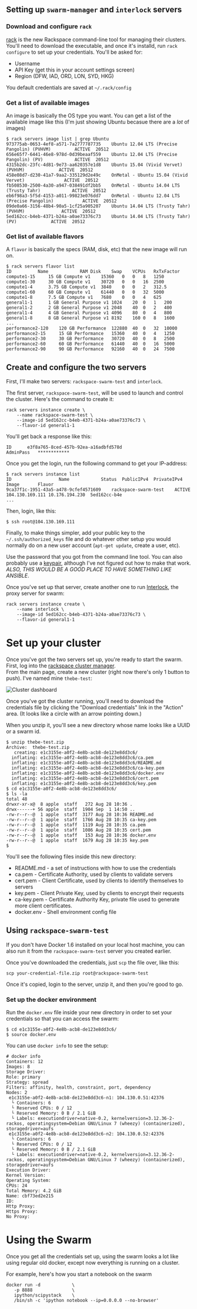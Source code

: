 ## Setting up `swarm-manager` and `interlock` servers

### Download and configure `rack`

[rack](https://github.com/rackspace/rack) is the new Rackspace command-line tool for managing their clusters.  You'll need to download the executable, and once it's installd, run `rack configure` to set up your credentials.  You'll be asked for:

* Username
* API Key (get this in your account settings screen)
* Region (DFW, IAD, ORD, LON, SYD, HKG)

You default credentials are saved at `~/.rack/config`


### Get a list of available images

An image is basically the OS type you want.  You can get a list of the available image like this (I'm just showing Ubuntu becasue there are a *lot* of images)

```
$ rack servers image list | grep Ubuntu
973775ab-0653-4ef8-a571-7a2777787735	Ubuntu 12.04 LTS (Precise Pangolin) (PVHVM)			ACTIVE	20512
656e65f7-6441-46e8-978d-0d39beaaf559	Ubuntu 12.04 LTS (Precise Pangolin) (PV)			ACTIVE	20512
4315b2dc-23fc-4d81-9e73-aa620357e1d8	Ubuntu 15.04 (Vivid Vervet) (PVHVM)				ACTIVE	20512
458e08d7-d230-41a7-9aa2-335129d2e49c	OnMetal - Ubuntu 15.04 (Vivid Vervet)				ACTIVE	20512
fb508530-2500-4a30-a947-038491df2bb5	OnMetal - Ubuntu 14.04 LTS (Trusty Tahr)			ACTIVE	20512
eb6f98a3-5f5d-4153-a011-99823e076dd7	OnMetal - Ubuntu 12.04 LTS (Precise Pangolin)			ACTIVE	20512
09de0a66-3156-48b4-90a5-1cf25a905207	Ubuntu 14.04 LTS (Trusty Tahr) (PVHVM)				ACTIVE	20512
5ed162cc-b4eb-4371-b24a-a0ae73376c73	Ubuntu 14.04 LTS (Trusty Tahr) (PV)				ACTIVE	20512
```

### Get  list of available flavors

A `flavor` is basically the specs (RAM, disk, etc) that the new image will run on.

```
$ rack servers flavor list
ID			Name			RAM	Disk	Swap	VCPUs	RxTxFactor
compute1-15		15 GB Compute v1	15360	0	0	8	1250
compute1-30		30 GB Compute v1	30720	0	0	16	2500
compute1-4		3.75 GB Compute v1	3840	0	0	2	312.5
compute1-60		60 GB Compute v1	61440	0	0	32	5000
compute1-8		7.5 GB Compute v1	7680	0	0	4	625
general1-1		1 GB General Purpose v1	1024	20	0	1	200
general1-2		2 GB General Purpose v1	2048	40	0	2	400
general1-4		4 GB General Purpose v1	4096	80	0	4	800
general1-8		8 GB General Purpose v1	8192	160	0	8	1600
...
performance2-120	120 GB Performance	122880	40	0	32	10000
performance2-15		15 GB Performance	15360	40	0	4	1250
performance2-30		30 GB Performance	30720	40	0	8	2500
performance2-60		60 GB Performance	61440	40	0	16	5000
performance2-90		90 GB Performance	92160	40	0	24	7500
```

## Create and configure the two servers

First, I'll make two servers: `rackspace-swarm-test` and `interlock`.


The first server, `rackspace-swarm-test`, will be used to launch and control the cluster.  Here's the command to create it:

```
rack servers instance create \
    --name rackspace-swarm-test \
    --image-id 5ed162cc-b4eb-4371-b24a-a0ae73376c73 \
    --flavor-id general1-1
```

You'll get back a response like this:

```
ID		e3f8a765-8ced-457b-92ea-a16adbfd578d
AdminPass	************
```

Once you get the login, run the following command to get your IP-address:

```
$ rack servers instance list
ID					Name			Status	PublicIPv4	PrivateIPv4	Image		Flavor
9ca37f1c-1951-43a5-a478-9cfef4571609	rackspace-swarm-test	ACTIVE	104.130.169.111	10.176.194.230	5ed162cc-b4e
...
```

Then, login, like this:

```
$ ssh root@104.130.169.111
```

Finally, to make things simpler, add your public key to the `~/.ssh/authorized_keys` file and do whatever other setup you would normally do on a new user account (`apt-get update`, create a user, etc).

Use the password that you got from the command line tool.  You can also probably use a [keypair](keypair.md), although I've not figured out how to make that work.  *ALSO, THIS WOULD BE A GOOD PLACE TO HAVE SOMETHING LIKE ANSIBLE*.

Once you've set up that server, create another one to run [Interlock](https://github.com/ehazlett/interlock), the proxy server for swarm:

```
rack servers instance create \
    --name interlock \
    --image-id 5ed162cc-b4eb-4371-b24a-a0ae73376c73 \
    --flavor-id general1-1
```


# Set up your cluster

Once you've got the two servers set up, you're ready to start the swarm.  First, log into the [rackspace cluster manager](https://mycluster.rackspacecloud.com/).  
From the main page, create a new cluster (right now there's only 1 button to push).  I've named mine `thebe-test`:

![Cluster dashboard](images/rackspace-cluster.png)

Once you've got the cluster running, you'll need to download the credentials file by clicking the "Download credentials" link in the "Action" area.  (It looks like a circle with an arrow pointing down.)

When you unzip it, you'll see a new
directory whose name looks like a UUID or a swarm id.  

```
$ unzip thebe-test.zip
Archive:  thebe-test.zip
   creating: e1c3155e-a0f2-4e8b-acb8-de123e8dd3c6/
  inflating: e1c3155e-a0f2-4e8b-acb8-de123e8dd3c6/ca.pem  
  inflating: e1c3155e-a0f2-4e8b-acb8-de123e8dd3c6/README.md  
  inflating: e1c3155e-a0f2-4e8b-acb8-de123e8dd3c6/ca-key.pem  
  inflating: e1c3155e-a0f2-4e8b-acb8-de123e8dd3c6/docker.env  
  inflating: e1c3155e-a0f2-4e8b-acb8-de123e8dd3c6/cert.pem  
  inflating: e1c3155e-a0f2-4e8b-acb8-de123e8dd3c6/key.pem  
$ cd e1c3155e-a0f2-4e8b-acb8-de123e8dd3c6/
$ ls -la
total 48
drwxr-xr-x@  8 apple  staff   272 Aug 28 10:36 .
drwx------+ 56 apple  staff  1904 Sep  1 14:50 ..
-rw-r--r--@  1 apple  staff  3177 Aug 28 10:36 README.md
-rw-r--r--@  1 apple  staff  1766 Aug 28 10:35 ca-key.pem
-rw-r--r--@  1 apple  staff  1119 Aug 28 10:35 ca.pem
-rw-r--r--@  1 apple  staff  1086 Aug 28 10:35 cert.pem
-rw-r--r--@  1 apple  staff   153 Aug 28 10:36 docker.env
-rw-r--r--@  1 apple  staff  1679 Aug 28 10:35 key.pem
$
```

You'll see the following files inside this new directory:

* README.md - a set of instructions with how to use the credentials
* ca.pem - Certificate Authority, used by clients to validate servers
* cert.pem - Client Certificate, used by clients to identify themselves to servers
* key.pem - Client Private Key, used by clients to encrypt their requests
* ca-key.pem - Certificate Authority Key, private file used to generate more client certificates.
* docker.env - Shell environment config file


## Using `rackspace-swarm-test`

If you don't have Docker 1.6 installed on your local host machine, you can also run it from the `rackspace-swarm-test` server you created earlier.  

Once you've downloaded the credentials, just `scp` the file over, like this:

```
scp your-credential-file.zip root@rackspace-swarm-test
```

Once it's copied, login to the server, unzip it, and then you're good to go.



### Set up the docker environment

Run the `docker.env` file inside your new directory in order to set your credentials so that you can access the swarm:

```
$ cd e1c3155e-a0f2-4e8b-acb8-de123e8dd3c6/
$ source docker.env
```



You can use `docker info` to see the setup:

```
# docker info
Containers: 12
Images: 8
Storage Driver:
Role: primary
Strategy: spread
Filters: affinity, health, constraint, port, dependency
Nodes: 2
 e1c3155e-a0f2-4e8b-acb8-de123e8dd3c6-n1: 104.130.0.51:42376
  └ Containers: 6
  └ Reserved CPUs: 0 / 12
  └ Reserved Memory: 0 B / 2.1 GiB
  └ Labels: executiondriver=native-0.2, kernelversion=3.12.36-2-rackos, operatingsystem=Debian GNU/Linux 7 (wheezy) (containerized), storagedriver=aufs
 e1c3155e-a0f2-4e8b-acb8-de123e8dd3c6-n2: 104.130.0.52:42376
  └ Containers: 6
  └ Reserved CPUs: 0 / 12
  └ Reserved Memory: 0 B / 2.1 GiB
  └ Labels: executiondriver=native-0.2, kernelversion=3.12.36-2-rackos, operatingsystem=Debian GNU/Linux 7 (wheezy) (containerized), storagedriver=aufs
Execution Driver:
Kernel Version:
Operating System:
CPUs: 24
Total Memory: 4.2 GiB
Name: cbf73ed2e215
ID:
Http Proxy:
Https Proxy:
No Proxy:
```

# Using the Swarm

Once you get all the credentials set up, using the swarm looks a lot like using regular old docker, except now everything is running on a cluster.  

For example, here's how you start a notebook on the swarm

```
docker run -d            \
   -p 8888               \
   ipython/scipystack    \
   /bin/sh -c 'ipython notebook --ip=0.0.0.0 --no-browser'
```
